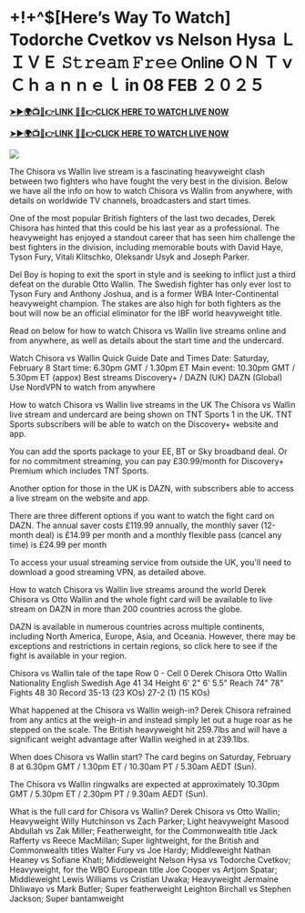 # +!+^$[Here’s Way To Watch] Todorche Cvetkov vs Nelson Hysa ＬＩＶＥ 𝚂𝚝𝚛𝚎𝚊𝚖 𝙵𝚛𝚎𝚎 𝖮𝗇𝗅𝗂𝗇𝖾 ＯＮ Ｔｖ Ｃｈａｎｎｅｌ in 08 FEB ２０２５


**[➤►🌍📺📱👉LINK 🔴✅👉CLICK HERE TO WATCH LIVE NOW](https://mr-juniior.blogspot.com/2025/02/box.html)**

**[➤►🌍📺📱👉LINK 🔴✅👉CLICK HERE TO WATCH LIVE NOW](https://mr-juniior.blogspot.com/2025/02/box.html)**

[![](https://blogger.googleusercontent.com/img/b/R29vZ2xl/AVvXsEglVcqTM2aBaq42q23oWZFqorZNra3E6fZ80DBdMLXnzaYK96Uwn9_kB21KlzNX7p9_59eJRuBHhVnA6qmc5cpV9iczmj2YVl3XettG127ehyphenhyphen365VgaAPRymdnWBzW6arsjYoHdDK_vz-dECj3vF4cG8vCHWnc1JA-HlZJB75x_gP2UeISK5o365j9L10Q/w520-h293/boxing%20main.gif)](https://mr-juniior.blogspot.com/2025/02/box.html)

The Chisora vs Wallin live stream is a fascinating heavyweight clash between two fighters who have fought the very best in the division. Below we have all the info on how to watch Chisora vs Wallin from anywhere, with details on worldwide TV channels, broadcasters and start times.

One of the most popular British fighters of the last two decades, Derek Chisora has hinted that this could be his last year as a professional. The heavyweight has enjoyed a standout career that has seen him challenge the best fighters in the division, including memorable bouts with David Haye, Tyson Fury, Vitali Klitschko, Oleksandr Usyk and Joseph Parker.

Del Boy is hoping to exit the sport in style and is seeking to inflict just a third defeat on the durable Otto Wallin. The Swedish fighter has only ever lost to Tyson Fury and Anthony Joshua, and is a former WBA Inter-Continental heavyweight champion. The stakes are also high for both fighters as the bout will now be an official eliminator for the IBF world heavyweight title.

Read on below for how to watch Chisora vs Wallin live streams online and from anywhere, as well as details about the start time and the undercard.

Watch Chisora vs Wallin Quick Guide
Date and Times
Date: Saturday, February 8
Start time: 6.30pm GMT / 1.30pm ET
Main event: 10.30pm GMT / 5.30pm ET (appox)
Best streams
Discovery+ / DAZN (UK)
DAZN (Global)
Use NordVPN to watch from anywhere

How to watch Chisora vs Wallin live streams in the UK
The Chisora vs Wallin live stream and undercard are being shown on TNT Sports 1 in the UK. TNT Sports subscribers will be able to watch on the Discovery+ website and app.

You can add the sports package to your EE, BT or Sky broadband deal. Or for no commitment streaming, you can pay £30.99/month for Discovery+ Premium which includes TNT Sports.

Another option for those in the UK is DAZN, with subscribers able to access a live stream on the website and app.

There are three different options if you want to watch the fight card on DAZN. The annual saver costs £119.99 annually, the monthly saver (12-month deal) is £14.99 per month and a monthly flexible pass (cancel any time) is £24.99 per month

To access your usual streaming service from outside the UK, you'll need to download a good streaming VPN, as detailed above.

How to watch Chisora vs Wallin live streams around the world
Derek Chisora vs Otto Wallin and the whole fight card will be available to live stream on DAZN in more than 200 countries across the globe.

DAZN is available in numerous countries across multiple continents, including North America, Europe, Asia, and Oceania. However, there may be exceptions and restrictions in certain regions, so click here to see if the fight is available in your region.

Chisora vs Wallin tale of the tape
Row 0 - Cell 0	Derek Chisora	Otto Wallin
Nationality	English	Swedish
Age	41	34
Height	6' 2"	6' 5.5"
Reach	74"	78"
Fights	48	30
Record	35-13 (23 KOs)	27-2 (1) (15 KOs)

What happened at the Chisora vs Wallin weigh-in?
Derek Chisora refrained from any antics at the weigh-in and instead simply let out a huge roar as he stepped on the scale. The British heavyweight hit 259.7lbs and will have a significant weight advantage after Wallin weighed in at 239.1lbs.

When does Chisora vs Wallin start?
The card begins on Saturday, February 8 at 6.30pm GMT / 1.30pm ET / 10.30am PT / 5.30am AEDT (Sun).

The Chisora vs Wallin ringwalks are expected at approximately 10.30pm GMT / 5.30pm ET / 2.30pm PT / 9.30am AEDT (Sun).

What is the full card for Chisora vs Wallin?
Derek Chisora vs Otto Wallin; Heavyweight
Willy Hutchinson vs Zach Parker; Light heavyweight
Masood Abdullah vs Zak Miller; Featherweight, for the Commonwealth title
Jack Rafferty vs Reece MacMillan; Super lightweight, for the British and Commonwealth titles
Walter Fury vs Joe Hardy; Middleweight
Nathan Heaney vs Sofiane Khati; Middleweight
Nelson Hysa vs Todorche Cvetkov; Heavyweight, for the WBO European title
Joe Cooper vs Artjom Spatar; Middleweight
Lewis Williams vs Cristian Uwaka; Heavyweight
Jermaine Dhliwayo vs Mark Butler; Super featherweight
Leighton Birchall vs Stephen Jackson; Super bantamweight
